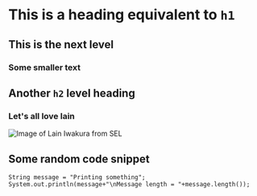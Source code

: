 # This is a heading equivalent to `h1`
## This is the next level
### Some smaller text
## Another `h2` level heading
### Let's all love lain
![Image of Lain Iwakura from SEL](https://vignette2.wikia.nocookie.net/sel/images/6/65/Lain_s071.jpg/revision/latest?cb=20100513203649)
## Some random code snippet
```
String message = "Printing something";
System.out.println(message+"\nMessage length = "+message.length());
```
